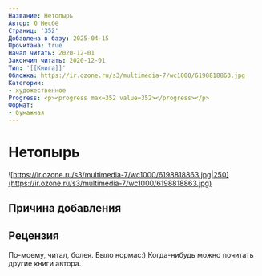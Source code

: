 ```yaml
---
Название: Нетопырь
Автор: Ю Несбё
Страниц: '352'
Добавлена в базу: 2025-04-15
Прочитана: true
Начал читать: 2020-12-01
Закончил читать: 2020-12-01
Тип: '[[Книга]]'
Обложка: https://ir.ozone.ru/s3/multimedia-7/wc1000/6198818863.jpg
Категории:
- художественное
Progress: <p><progress max=352 value=352></progress></p>
Формат:
- бумажная
---
```

# Нетопырь

![https://ir.ozone.ru/s3/multimedia-7/wc1000/6198818863.jpg|250](https://ir.ozone.ru/s3/multimedia-7/wc1000/6198818863.jpg)

## Причина добавления

## Рецензия

По-моему, читал, болея. Было нормас:) Когда-нибудь можно почитать другие книги автора.